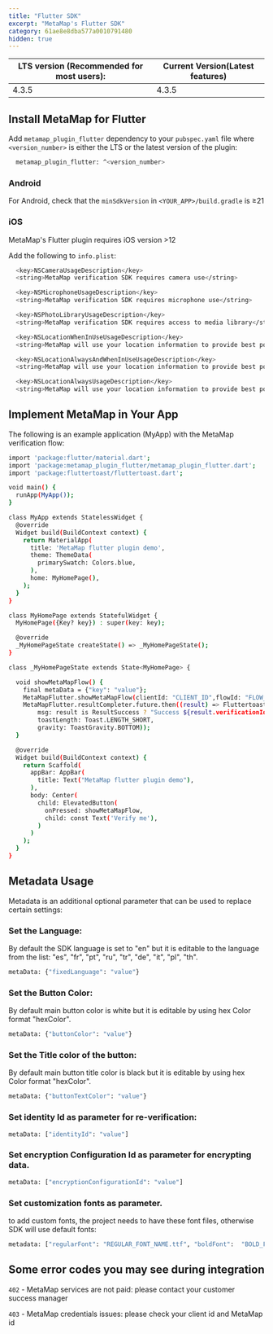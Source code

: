 ```yaml
---
title: "Flutter SDK"
excerpt: "MetaMap's Flutter SDK"
category: 61ae8e8dba577a0010791480
hidden: true
---
```


| LTS version (Recommended for most users): | Current Version(Latest features) |
|-------------------------------------------|----------------------------------|
| 4.3.5                                     | 4.3.5                            |



## Install MetaMap for Flutter

Add `metamap_plugin_flutter` dependency to your `pubspec.yaml` file where `<version_number>` is either the LTS or the latest version of the plugin:
```bash
  metamap_plugin_flutter: ^<version_number>
```

### Android

For Android, check that the `minSdkVersion` in `<YOUR_APP>/build.gradle` is &#8805;21

### iOS

MetaMap's Flutter plugin requires iOS version &gt;12

Add the following to `info.plist`:

```bash
  <key>NSCameraUsageDescription</key>
  <string>MetaMap verification SDK requires camera use</string>

  <key>NSMicrophoneUsageDescription</key>
  <string>MetaMap verification SDK requires microphone use</string>

  <key>NSPhotoLibraryUsageDescription</key>
  <string>MetaMap verification SDK requires access to media library</string>

  <key>NSLocationWhenInUseUsageDescription</key>
  <string>MetaMap will use your location information to provide best possible verification experience.</string>

  <key>NSLocationAlwaysAndWhenInUseUsageDescription</key>
  <string>MetaMap will use your location information to provide best possible verification experience.</string>

  <key>NSLocationAlwaysUsageDescription</key>
  <string>MetaMap will use your location information to provide best possible verification experience.</string>
```

## Implement MetaMap in Your App

   The following is an example application (MyApp) with the MetaMap verification flow:

```bash
import 'package:flutter/material.dart';
import 'package:metamap_plugin_flutter/metamap_plugin_flutter.dart';
import 'package:fluttertoast/fluttertoast.dart';

void main() {
  runApp(MyApp());
}

class MyApp extends StatelessWidget {
  @override
  Widget build(BuildContext context) {
    return MaterialApp(
      title: 'MetaMap flutter plugin demo',
      theme: ThemeData(
        primarySwatch: Colors.blue,
      ),
      home: MyHomePage(),
    );
  }
}

class MyHomePage extends StatefulWidget {
  MyHomePage({Key? key}) : super(key: key);

  @override
  _MyHomePageState createState() => _MyHomePageState();
}

class _MyHomePageState extends State<MyHomePage> {

  void showMetaMapFlow() {
    final metaData = {"key": "value"};
    MetaMapFlutter.showMetaMapFlow(clientId: "CLIENT_ID",flowId: "FLOW_ID", metaData: metaData);
    MetaMapFlutter.resultCompleter.future.then((result) => Fluttertoast.showToast(
        msg: result is ResultSuccess ? "Success ${result.verificationId}" : "Cancelled",
        toastLength: Toast.LENGTH_SHORT,
        gravity: ToastGravity.BOTTOM));
  }

  @override
  Widget build(BuildContext context) {
    return Scaffold(
      appBar: AppBar(
        title: Text("MetaMap flutter plugin demo"),
      ),
      body: Center(
        child: ElevatedButton(
          onPressed: showMetaMapFlow,
          child: const Text('Verify me'),
        )
      )
    );
  }
}
```

## Metadata Usage

Metadata is an additional optional parameter that can be used to replace certain settings:

### Set the Language:
By default the SDK language is set to "en" but it is editable to the language from the list:
"es", "fr", "pt", "ru", "tr", "de", "it", "pl", "th".
```bash
metaData: {"fixedLanguage": "value"}
```

### Set the Button Color:
By default main button color is white but it is editable by using hex Color format "hexColor".
```bash
metaData: {"buttonColor": "value"}
```

### Set the Title color of the button:
By default main button title color is black but it is editable by using hex Color format "hexColor".
```bash
metaData: {"buttonTextColor": "value"}
```

### Set identity Id as parameter for re-verification:
```bash
metaData: ["identityId": "value"]
   ```

### Set encryption Configuration Id as parameter for encrypting data.
```bash
metaData: ["encryptionConfigurationId": "value"]
   ```

### Set customization fonts as parameter.
to add custom fonts, the project needs to have these font files, otherwise SDK will use default fonts: 
```bash
metadata: ["regularFont": "REGULAR_FONT_NAME.ttf", "boldFont":  "BOLD_FONT_NAME.ttf"]
   ```


## Some error codes you may see during integration

`402` - MetaMap services are not paid: please contact your customer success manager

`403` - MetaMap credentials issues: please check your client id and MetaMap id
